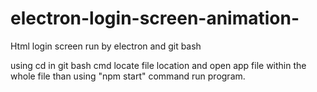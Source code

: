 # electron-login-screen-animation-
Html login screen run by electron and git bash

using cd in git bash cmd locate file location and open app file within the whole file than 
using "npm start" command run program.

